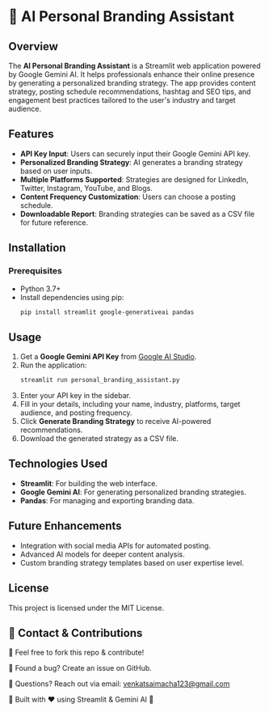 # 🚀 AI Personal Branding Assistant

## Overview
The **AI Personal Branding Assistant** is a Streamlit web application powered by Google Gemini AI. It helps professionals enhance their online presence by generating a personalized branding strategy. The app provides content strategy, posting schedule recommendations, hashtag and SEO tips, and engagement best practices tailored to the user's industry and target audience.

## Features
- **API Key Input**: Users can securely input their Google Gemini API key.
- **Personalized Branding Strategy**: AI generates a branding strategy based on user inputs.
- **Multiple Platforms Supported**: Strategies are designed for LinkedIn, Twitter, Instagram, YouTube, and Blogs.
- **Content Frequency Customization**: Users can choose a posting schedule.
- **Downloadable Report**: Branding strategies can be saved as a CSV file for future reference.

## Installation
### Prerequisites
- Python 3.7+
- Install dependencies using pip:
  ```sh
  pip install streamlit google-generativeai pandas
  ```

## Usage
1. Get a **Google Gemini API Key** from [Google AI Studio](https://aistudio.google.com/app/apikey).
2. Run the application:
   ```sh
   streamlit run personal_branding_assistant.py
   ```
3. Enter your API key in the sidebar.
4. Fill in your details, including your name, industry, platforms, target audience, and posting frequency.
5. Click **Generate Branding Strategy** to receive AI-powered recommendations.
6. Download the generated strategy as a CSV file.

## Technologies Used
- **Streamlit**: For building the web interface.
- **Google Gemini AI**: For generating personalized branding strategies.
- **Pandas**: For managing and exporting branding data.

## Future Enhancements
- Integration with social media APIs for automated posting.
- Advanced AI models for deeper content analysis.
- Custom branding strategy templates based on user expertise level.

## License
This project is licensed under the MIT License.

## 📩 Contact & Contributions

🔹 Feel free to fork this repo & contribute!

🔹 Found a bug? Create an issue on GitHub.

🔹 Questions? Reach out via email: venkatsaimacha123@gmail.com

🚀 Built with ❤️ using Streamlit & Gemini AI 🚀